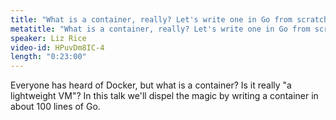```yaml
---
title: "What is a container, really? Let's write one in Go from scratch"
metatitle: "What is a container, really? Let's write one in Go from scratch"
speaker: Liz Rice
video-id: HPuvDm8IC-4
length: "0:23:00"
---
```

Everyone has heard of Docker, but what is a container? Is it really "a lightweight VM"? In this talk we'll dispel the magic by writing a container in about 100 lines of Go.